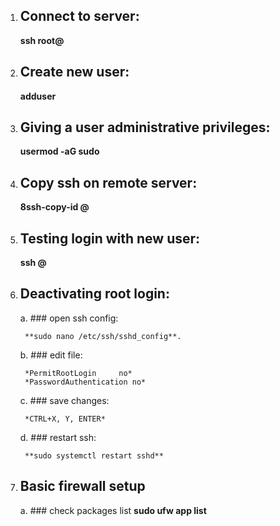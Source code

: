 1. ## Connect to server:

    **ssh root@<ip>**

2. ## Create new user:

    **adduser <username>**

3. ## Giving a user administrative privileges:

    **usermod -aG sudo <username>**

4. ## Copy ssh on remote server:

    **8ssh-copy-id <username>@<ip>**

5. ## Testing login with new user:

    **ssh <username>@<ip>**

6. ## Deactivating root login:

    a. ### open ssh config:

        **sudo nano /etc/ssh/sshd_config**.

    b. ### edit file:

        *PermitRootLogin     no*
        *PasswordAuthentication no*

    c. ### save changes:

        *CTRL+X, Y, ENTER*

    d. ### restart ssh:

        **sudo systemctl restart sshd**
7. ## Basic firewall setup
    a. ### check packages list
        **sudo ufw app list**
